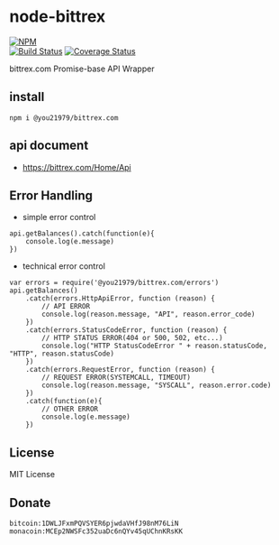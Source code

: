 # node-bittrex

[![NPM](https://nodei.co/npm/@you21979/bittrex.com.png?downloads=true&downloadRank=true&stars=true)](https://nodei.co/npm/@you21979/bittrex.com)  
[![Build Status](https://secure.travis-ci.org/you21979/node-bittrex.png?branch=master)](https://travis-ci.org/you21979/node-bittrex)
[![Coverage Status](https://coveralls.io/repos/github/you21979/node-bittrex/badge.svg?branch=master)](https://coveralls.io/github/you21979/node-bittrex?branch=master)

bittrex.com Promise-base API Wrapper

## install

```
npm i @you21979/bittrex.com
```

## api document

* https://bittrex.com/Home/Api



## Error Handling

* simple error control

```
api.getBalances().catch(function(e){
    console.log(e.message)
})
```

* technical error control

```
var errors = require('@you21979/bittrex.com/errors')
api.getBalances()
    .catch(errors.HttpApiError, function (reason) {
        // API ERROR
        console.log(reason.message, "API", reason.error_code)
    })
    .catch(errors.StatusCodeError, function (reason) {
        // HTTP STATUS ERROR(404 or 500, 502, etc...)
        console.log("HTTP StatusCodeError " + reason.statusCode, "HTTP", reason.statusCode)
    })
    .catch(errors.RequestError, function (reason) {
        // REQUEST ERROR(SYSTEMCALL, TIMEOUT)
        console.log(reason.message, "SYSCALL", reason.error.code)
    })
    .catch(function(e){
        // OTHER ERROR
        console.log(e.message)
    })
```

License
-------

MIT License

Donate
------

```
bitcoin:1DWLJFxmPQVSYER6pjwdaVHfJ98nM76LiN 
monacoin:MCEp2NWSFc352uaDc6nQYv45qUChnKRsKK 
```

